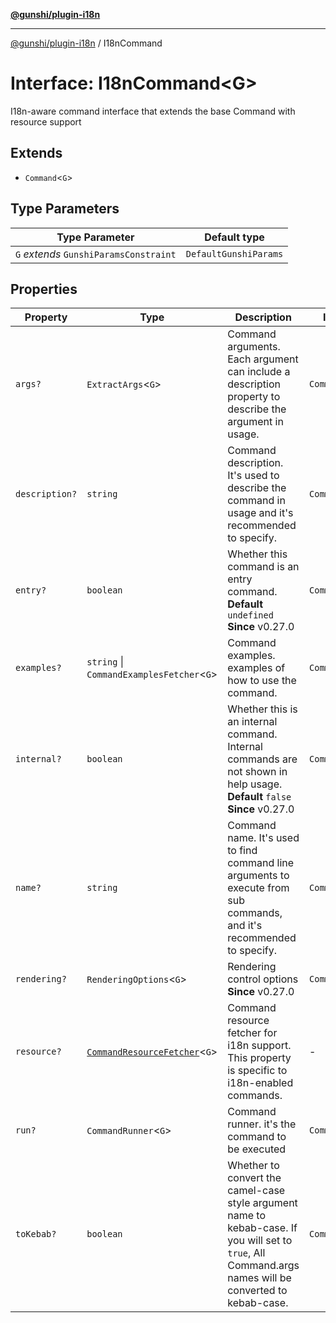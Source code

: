 [**@gunshi/plugin-i18n**](../index.md)

***

[@gunshi/plugin-i18n](../index.md) / I18nCommand

# Interface: I18nCommand\<G\>

I18n-aware command interface that extends the base Command with resource support

## Extends

- `Command`\<`G`\>

## Type Parameters

| Type Parameter | Default type |
| ------ | ------ |
| `G` *extends* `GunshiParamsConstraint` | `DefaultGunshiParams` |

## Properties

| Property | Type | Description | Inherited from |
| ------ | ------ | ------ | ------ |
| <a id="args"></a> `args?` | `ExtractArgs`\<`G`\> | Command arguments. Each argument can include a description property to describe the argument in usage. | `Command.args` |
| <a id="description"></a> `description?` | `string` | Command description. It's used to describe the command in usage and it's recommended to specify. | `Command.description` |
| <a id="entry"></a> `entry?` | `boolean` | Whether this command is an entry command. **Default** `undefined` **Since** v0.27.0 | `Command.entry` |
| <a id="examples"></a> `examples?` | `string` \| `CommandExamplesFetcher`\<`G`\> | Command examples. examples of how to use the command. | `Command.examples` |
| <a id="internal"></a> `internal?` | `boolean` | Whether this is an internal command. Internal commands are not shown in help usage. **Default** `false` **Since** v0.27.0 | `Command.internal` |
| <a id="name"></a> `name?` | `string` | Command name. It's used to find command line arguments to execute from sub commands, and it's recommended to specify. | `Command.name` |
| <a id="rendering"></a> `rendering?` | `RenderingOptions`\<`G`\> | Rendering control options **Since** v0.27.0 | `Command.rendering` |
| <a id="resource"></a> `resource?` | [`CommandResourceFetcher`](../type-aliases/CommandResourceFetcher.md)\<`G`\> | Command resource fetcher for i18n support. This property is specific to i18n-enabled commands. | - |
| <a id="run"></a> `run?` | `CommandRunner`\<`G`\> | Command runner. it's the command to be executed | `Command.run` |
| <a id="tokebab"></a> `toKebab?` | `boolean` | Whether to convert the camel-case style argument name to kebab-case. If you will set to `true`, All Command.args names will be converted to kebab-case. | `Command.toKebab` |
